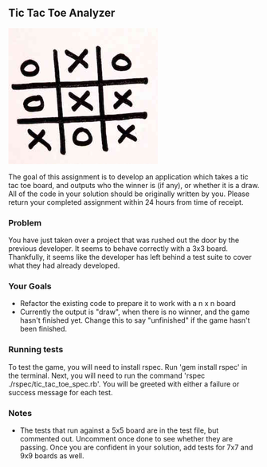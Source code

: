 ## Tic Tac Toe Analyzer

![tic tac toe image](./tictactoe.jpg)

The goal of this assignment is to develop an application which takes a tic tac toe board, and outputs who the winner is (if any), or whether it is a draw. All of the code in your solution should be originally written by you. Please return your completed assignment within 24 hours from time of receipt.

### Problem

You have just taken over a project that was rushed out the door by the previous developer. It seems to behave correctly with a 3x3 board. Thankfully, it seems like the developer has left behind a test suite to cover what they had already developed.

### Your Goals

- Refactor the existing code to prepare it to work with a n x n board
- Currently the output is "draw", when there is no winner, and the game hasn't finished yet. Change this to say "unfinished" if the game hasn't been finished.

### Running tests

To test the game, you will need to install rspec. Run 'gem install rspec' in the terminal.
Next, you will need to run the command 'rspec ./rspec/tic_tac_toe_spec.rb'.
You will be greeted with either a failure or success message for each test.

### Notes

- The tests that run against a 5x5 board are in the test file, but commented out. Uncomment once done to see whether they are passing. Once you are confident in your solution, add tests for 7x7 and 9x9 boards as well.
